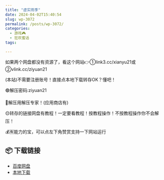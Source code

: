 ```yaml
---
title: "虚实雨季"
date: 2024-04-02T15:40:54
slug: wp-3072
permalink: /posts/wp-3072/
categories:
  - 游戏🎮
  - 狂欢蜜话
tags:

---
```


如果两个网盘都没有资源了，看这个网站👉①link3.cc/xianyu21或②vlink.cc/ziyuan21

(本站)不需要注册账号！直接点本地下载转存OK？懂吧！

🟢解压密码:ziyuan21

🔵解压用解压专家！(应用商店有)

🟡转存的链接网盘有教程！一定要看教程！按教程操作！不按教程操作你不会解压！

💰🈶能力的宝，可以点左下角赞赏支持一下网站运行

## 📦 下载链接
- [百度网盘](https://blziyuan21.com/pay-download/3072?key=9e3938dc4a&down_id=0)
- [本地下载](https://blziyuan21.com/pay-download/3072?key=9e3938dc4a&down_id=1)

